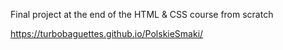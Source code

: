 Final project at the end of the HTML & CSS course from scratch

https://turbobaguettes.github.io/PolskieSmaki/

